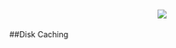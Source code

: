 <div style="width: 100%; margin: 20px; text-align: center;">
	<img alogn="center" src="https://github.com/jluchiji/AmiMat/raw/master/Documentation/Images/logo-banner-dark.png" />
</div>

##Disk Caching

